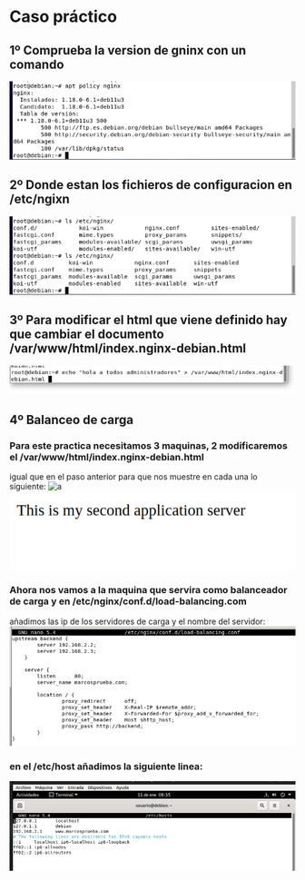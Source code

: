 # Caso práctico
## 1º Comprueba la version de gninx con un comando
![a](https://github.com/1804marcos/nginx/blob/main/imagenes/Captura%20desde%202023-01-09%2008-27-34.png)
## 2º Donde estan los fichieros de configuracion en /etc/ngixn
![a](https://github.com/1804marcos/nginx/blob/main/imagenes/Captura%20desde%202023-01-09%2008-28-37.png)
## 3º Para modificar el html que viene definido hay que cambiar el documento /var/www/html/index.nginx-debian.html
![a](https://github.com/1804marcos/nginx/blob/main/imagenes/Captura%20desde%202023-01-09%2008-36-50.png)
## 4º Balanceo de carga
### Para este practica necesitamos 3 maquinas, 2 modificaremos el /var/www/html/index.nginx-debian.html 
igual que en el paso anterior para que nos muestre en cada una lo siguiente:
![a](https://github.com/1804marcos/nginx/blob/main/imagenes/Captura%20desde%202023-01-09%2008-53-30.png)
![a](https://github.com/1804marcos/nginx/blob/main/imagenes/secweb.PNG)
### Ahora nos vamos a la maquina que servira como balanceador de carga y en /etc/nginx/conf.d/load-balancing.com
añadimos las ip de los servidores de carga y el nombre del servidor:
![a](https://github.com/1804marcos/nginx/blob/main/imagenes/loadlbal.PNG)
### en el /etc/host añadimos la siguiente linea:
![a](https://github.com/1804marcos/nginx/blob/main/imagenes/Captura%20desde%202023-01-11%2008-36-25.png)

